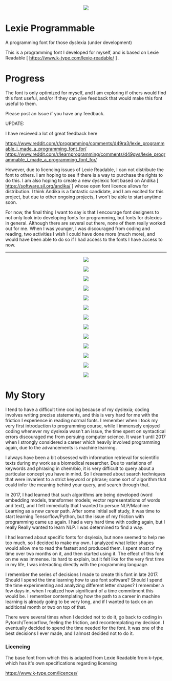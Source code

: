 

<p align="center">
  <img src="https://i.imgur.com/swsx6aC.png">
</p>

# Lexie Programmable
A programming font for those dyslexia (under development) 

This is a programming font I developed for myself, and is based on Lexie Readable [ https://www.k-type.com/lexie-readable/ ] . 

# Progress

The font is only optimized for myself, and I am exploring if others would find this font useful, and/or if they can give feedback that would make this font useful to them. 

Please post an Issue if you have any feedback. 

UPDATE:

I have recieved a lot of great feedback here

https://www.reddit.com/r/programming/comments/d49ra3/lexie_programmable_i_made_a_programming_font_for/
https://www.reddit.com/r/learnprogramming/comments/d49gvs/lexie_programmable_i_made_a_programming_font_for/

However, due to licencing issues of Lexie Readable, I can not distribute the font to others. I am hoping to see if there is a way to purchase the rights to do this. I am also hoping to create a new dyslexic font based on Andika [ https://software.sil.org/andika/ ] whose open font licence allows for distribution. I think Andika is a fantastic candidate, and I am excited for this project, but due to other ongoing projects, I won't be able to start anytime soon. 

For now, the final thing I want to say is that I encourage font designers to not only look into developing fonts for programming, but fonts for dslexics in general. Although there are several out there, none of them really worked out for me. When I was younger, I was discouraged from coding and reading, two activities I wish I could have done more (much more), and would have been able to do so if I had access to the fonts I have access to now. 

-----

<p align="center">
  <img src="https://i.imgur.com/i4UobDl.png">
</p>

<p align="center">
  <img src="https://snipboard.io/svTUXY.jpg">
</p>

<p align="center">
  <img src="https://snipboard.io/jlima4.jpg">
</p>

<p align="center">
  <img src="https://snipboard.io/2UdBCx.jpg">
</p>

<p align="center">
  <img src="https://snipboard.io/Hpr4cQ.jpg">
</p>

<p align="center">
  <img src="https://snipboard.io/TOXzFL.jpg">
</p>

<p align="center">
  <img src="https://snipboard.io/FBUeZT.jpg">
</p>

<p align="center">
  <img src="https://snipboard.io/KIZ3Hu.jpg">
</p>


<p align="center">
  <img src="https://i.imgur.com/cDOU8aK.png">
</p>

<p align="center">
  <img src="https://i.imgur.com/D5FZoHx.png">
</p>

<p align="center">
  <img src="https://i.imgur.com/IxR2SV3.png">
</p>

<p align="center">
  <img src="https://i.imgur.com/L0sso9V.png">
</p>

<p align="center">
  <img src="https://i.imgur.com/EP2o3Rn.png">
</p>

# My Story

I tend to have a difficult time coding because of my dyslexia; coding involves writing precise statements, and this is very hard for me with the friction I experience in reading normal fonts. I remember when I took my very first introduction to programming course, while I immensely enjoyed coding whenever my dyslexia wasn't an issue, the time spent on syntactical errors discouraged me from persuing computer science. It wasn't until 2017 when I strongly considered a career which heavily involved programming again, due to the advancements is machine learning. 

I always have been a bit obsessed with information retrieval for scientific texts during my work as a biomedical researcher. Due to variations of keywords and phrasing in chem/bio, it is very difficult to query about a particular concept you have in mind. So I dreamed about search techniques that were invarient to a strict keyword or phrase; some sort of algorithm that could infer the meaning behind your query, and search through that. 

In 2017, I had learned that such algorithms are being developed (word embedding models, transformer models; vector representations of words and text), and I felt immediatly that I wanted to persue NLP/Machine Learning as a new career path. After some initial self study, it was time to start learning Tensorflow/Python, but the issue of my friction with programming came up again. I had a very hard time with coding again, but I really Really wanted to learn NLP. I was determined to find a way. 

I had learned about specific fonts for dsylexia, but none seemed to help me too much, so I decided to make my own. I analyzed what letter shapes would allow me to read the fastest and produced them. I spent most of my time over two months on it, and then started using it. The effect of this font on me was immense. Its hard to explain, but it felt like for the very first time in my life, I was interacting directly with the programming language. 

I remember the series of decisions I made to create this font in late 2017. Should I spend the time learning how to use font software? Should I spend the time experimenting and analyzing different letter shapes? I remember a few days in, when I realized how significant of a time commitment this would be. I remember contemplating how the path to a career in machine learning is already going to be very long, and if I wanted to tack on an additional month or two on top of that. 

There were several times when I decided not to do it, go back to coding in Pytorch/Tensorflow, feeling the friction, and recontemplating my decision. I eventually decided to spend the time needed for the font. It was one of the best decisions I ever made, and I almost decided not to do it. 

### Licencing 

The base font from which this is adapted from Lexie Readable from k-type, which has it's own specifications regarding licensing 

https://www.k-type.com/licences/

